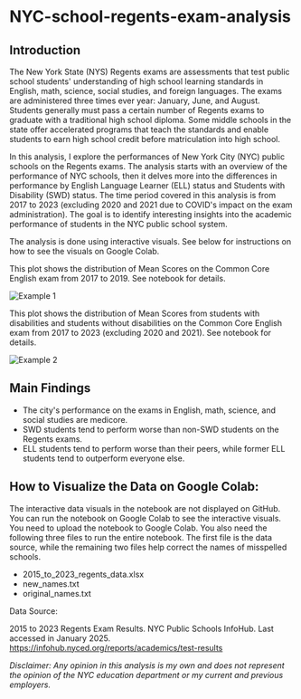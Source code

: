 # NYC-school-regents-exam-analysis

## Introduction
The New York State (NYS) Regents exams are assessments that test public school students' understanding of high school learning standards in English, math, science, social studies, and foreign languages. The exams are administered three times ever year: January, June, and August. Students generally must pass a certain number of Regents exams to graduate with a traditional high school diploma. Some middle schools in the state offer accelerated programs that teach the standards and enable students to earn high school credit before matriculation into high school.

In this analysis, I explore the performances of New York City (NYC) public schools on the Regents exams. The analysis starts with an overview of the performance of NYC schools, then it delves more into the differences in performance by English Language Learner (ELL) status and Students with Disability (SWD) status. The time period covered in this analysis is from 2017 to 2023 (excluding 2020 and 2021 due to COVID's impact on the exam administration). The goal is to identify interesting insights into the academic performance of students in the NYC public school system.

The analysis is done using interactive visuals. See below for instructions on how to see the visuals on Google Colab.

This plot shows the distribution of Mean Scores on the Common Core English exam from 2017 to 2019. See notebook for details.

![Example 1](https://github.com/user-attachments/assets/7c19b3df-5daa-4297-83eb-8c8e11dc5377)

This plot shows the distribution of Mean Scores from students with disabilities and students without disabilities on the Common Core English exam from 2017 to 2023 (excluding 2020 and 2021). See notebook for details.

![Example 2](https://github.com/user-attachments/assets/8046b78c-6341-4f1b-a11c-6854d7eda59d)

## Main Findings

*  The city's performance on the exams in English, math, science, and social studies are medicore.
*  SWD students tend to perform worse than non-SWD students on the Regents exams.
*  ELL students tend to perform worse than their peers, while former ELL students tend to outperform everyone else.

## How to Visualize the Data on Google Colab:

The interactive data visuals in the notebook are not displayed on GitHub. You can run the notebook on Google Colab to see the interactive visuals. You need to upload the notebook to Google Colab. You also need the following three files to run the entire notebook. 
The first file is the data source, while the remaining two files help correct the names of misspelled schools.

*   2015_to_2023_regents_data.xlsx
*   new_names.txt
*   original_names.txt

Data Source:

2015 to 2023 Regents Exam Results. NYC Public Schools InfoHub. Last accessed in January 2025. https://infohub.nyced.org/reports/academics/test-results

*Disclaimer: Any opinion in this analysis is my own and does not represent the opinion of the NYC education department or my current and previous employers.*
